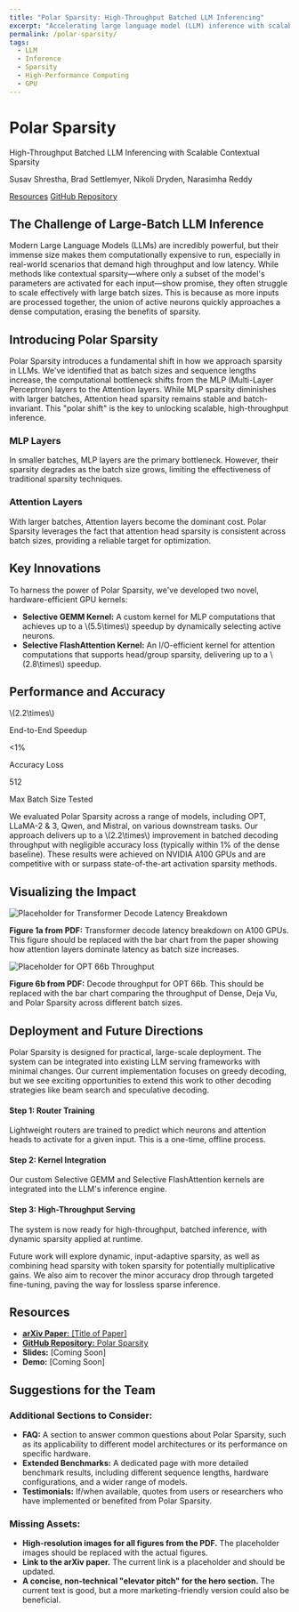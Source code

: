 ```yaml
---
title: "Polar Sparsity: High-Throughput Batched LLM Inferencing"
excerpt: "Accelerating large language model (LLM) inference with scalable contextual sparsity, achieving up to 2.2x speedups."
permalink: /polar-sparsity/
tags:
  - LLM
  - Inference
  - Sparsity
  - High-Performance Computing
  - GPU
---
```


<div class="polar-hero">
  <h1>Polar Sparsity</h1>
  <p class="polar-subtitle">High-Throughput Batched LLM Inferencing with Scalable Contextual Sparsity</p>
  <!-- === AUTHOR SECTION ADDED HERE === -->

  <div class="polar-authors">
  <div class="author">
  <p class="author-name">Susav Shrestha, Brad Settlemyer, Nikoli Dryden, Narasimha Reddy</p>
  <!-- <p class="author-affiliation">Texas A&M University</p> -->
  </div>
  <!-- === END OF AUTHOR SECTION === -->
  <a href="#resources" class="btn btn--primary">Resources</a>
  <a href="https://github.com/susavlsh10/Polar-Sparsity" class="btn">GitHub Repository</a>
</div>

<div class="polar-section">
  <h2>The Challenge of Large-Batch LLM Inference</h2>
  <p>Modern Large Language Models (LLMs) are incredibly powerful, but their immense size makes them computationally expensive to run, especially in real-world scenarios that demand high throughput and low latency. While methods like contextual sparsity—where only a subset of the model's parameters are activated for each input—show promise, they often struggle to scale effectively with large batch sizes. This is because as more inputs are processed together, the union of active neurons quickly approaches a dense computation, erasing the benefits of sparsity.</p>
</div>

<div class="polar-section">
  <h2>Introducing Polar Sparsity</h2>
  <p>Polar Sparsity introduces a fundamental shift in how we approach sparsity in LLMs. We've identified that as batch sizes and sequence lengths increase, the computational bottleneck shifts from the MLP (Multi-Layer Perceptron) layers to the Attention layers. While MLP sparsity diminishes with larger batches, Attention head sparsity remains stable and batch-invariant. This "polar shift" is the key to unlocking scalable, high-throughput inference.</p>

  <div class="card-deck">
    <div class="card">
      <h3>MLP Layers</h3>
      <p>In smaller batches, MLP layers are the primary bottleneck. However, their sparsity degrades as the batch size grows, limiting the effectiveness of traditional sparsity techniques.</p>
    </div>
    <div class="card">
      <h3>Attention Layers</h3>
      <p>With larger batches, Attention layers become the dominant cost. Polar Sparsity leverages the fact that attention head sparsity is consistent across batch sizes, providing a reliable target for optimization.</p>
    </div>
  </div>
</div>

<div class="polar-section">
  <h2>Key Innovations</h2>
  <p>To harness the power of Polar Sparsity, we've developed two novel, hardware-efficient GPU kernels:</p>
  <ul>
    <li><strong>Selective GEMM Kernel:</strong> A custom kernel for MLP computations that achieves up to a \(5.5\times\) speedup by dynamically selecting active neurons.</li>
    <li><strong>Selective FlashAttention Kernel:</strong> An I/O-efficient kernel for attention computations that supports head/group sparsity, delivering up to a \(2.8\times\) speedup.</li>
  </ul>
</div>

<div class="polar-section">
  <h2>Performance and Accuracy</h2>
  <div class="metric-tiles">
    <div class="tile">
      <p class="metric">\(2.2\times\)</p>
      <p class="label">End-to-End Speedup</p>
    </div>
    <div class="tile">
      <p class="metric">&lt;1%</p>
      <p class="label">Accuracy Loss</p>
    </div>
    <div class="tile">
      <p class="metric">512</p>
      <p class="label">Max Batch Size Tested</p>
    </div>
  </div>
  <p>We evaluated Polar Sparsity across a range of models, including OPT, LLaMA-2 & 3, Qwen, and Mistral, on various downstream tasks. Our approach delivers up to a \(2.2\times\) improvement in batched decoding throughput with negligible accuracy loss (typically within 1% of the dense baseline). These results were achieved on NVIDIA A100 GPUs and are competitive with or surpass state-of-the-art activation sparsity methods.</p>
</div>

<div class="polar-section">
  <h2>Visualizing the Impact</h2>
  <div class="figure-grid">
    <div class="figure">
      <img src="/images/polar-sparsity/placeholder.png" alt="Placeholder for Transformer Decode Latency Breakdown">
      <p class="caption"><strong>Figure 1a from PDF:</strong> Transformer decode latency breakdown on A100 GPUs. This figure should be replaced with the bar chart from the paper showing how attention layers dominate latency as batch size increases.</p>
    </div>
    <div class="figure">
      <img src="/images/polar-sparsity/placeholder.png" alt="Placeholder for OPT 66b Throughput">
      <p class="caption"><strong>Figure 6b from PDF:</strong> Decode throughput for OPT 66b. This should be replaced with the bar chart comparing the throughput of Dense, Deja Vu, and Polar Sparsity across different batch sizes.</p>
    </div>
  </div>
</div>

<div class="polar-section">
  <h2>Deployment and Future Directions</h2>
  <p>Polar Sparsity is designed for practical, large-scale deployment. The system can be integrated into existing LLM serving frameworks with minimal changes. Our current implementation focuses on greedy decoding, but we see exciting opportunities to extend this work to other decoding strategies like beam search and speculative decoding.</p>

  <div class="timeline">
    <div class="timeline-item">
      <h4>Step 1: Router Training</h4>
      <p>Lightweight routers are trained to predict which neurons and attention heads to activate for a given input. This is a one-time, offline process.</p>
    </div>
    <div class="timeline-item">
      <h4>Step 2: Kernel Integration</h4>
      <p>Our custom Selective GEMM and Selective FlashAttention kernels are integrated into the LLM's inference engine.</p>
    </div>
    <div class="timeline-item">
      <h4>Step 3: High-Throughput Serving</h4>
      <p>The system is now ready for high-throughput, batched inference, with dynamic sparsity applied at runtime.</p>
    </div>
  </div>

  <p>Future work will explore dynamic, input-adaptive sparsity, as well as combining head sparsity with token sparsity for potentially multiplicative gains. We also aim to recover the minor accuracy drop through targeted fine-tuning, paving the way for lossless sparse inference.</p>
</div>

<div id="resources" class="polar-section">
  <h2>Resources</h2>
  <ul>
    <li><a href="[Link to arXiv paper]"><strong>arXiv Paper:</strong> [Title of Paper]</a></li>
    <li><a href="https://github.com/susavlsh10/Polar-Sparsity"><strong>GitHub Repository:</strong> Polar Sparsity</a></li>
    <li><strong>Slides:</strong> [Coming Soon]</li>
    <li><strong>Demo:</strong> [Coming Soon]</li>
  </ul>
</div>

<div class="polar-section">
  <h2>Suggestions for the Team</h2>
  <h3>Additional Sections to Consider:</h3>
  <ul>
    <li><strong>FAQ:</strong> A section to answer common questions about Polar Sparsity, such as its applicability to different model architectures or its performance on specific hardware.</li>
    <li><strong>Extended Benchmarks:</strong> A dedicated page with more detailed benchmark results, including different sequence lengths, hardware configurations, and a wider range of models.</li>
    <li><strong>Testimonials:</strong> If/when available, quotes from users or researchers who have implemented or benefited from Polar Sparsity.</li>
  </ul>
  <h3>Missing Assets:</h3>
  <ul>
    <li><strong>High-resolution images for all figures from the PDF.</strong> The placeholder images should be replaced with the actual figures.</li>
    <li><strong>Link to the arXiv paper.</strong> The current link is a placeholder and should be updated.</li>
    <li><strong>A concise, non-technical "elevator pitch" for the hero section.</strong> The current text is good, but a more marketing-friendly version could also be beneficial.</li>
  </ul>
</div>